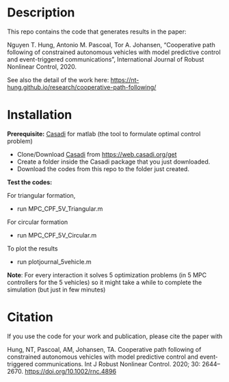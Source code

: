 # Description

This repo contains the code that generates results in the paper:

Nguyen T. Hung, Antonio M. Pascoal, Tor A. Johansen, “Cooperative path following of constrained autonomous vehicles with model predictive control and event-triggered communications”, International Journal of Robust Nonlinear Control, 2020.

See also the detail of the work here: https://nt-hung.github.io/research/cooperative-path-following/

# Installation

**Prerequisite:** [Casadi](https://web.casadi.org/get/) for matlab (the tool to formulate optimal control problem) 

- Clone/Download [Casadi](https://web.casadi.org/get/) from  https://web.casadi.org/get
- Create a folder inside the Casadi package that you just downloaded.
- Download the codes from this repo to the folder just created. 

**Test the codes:**

For triangular formation,  
- run MPC_CPF_5V_Triangular.m

For circular formation
- run MPC_CPF_5V_Circular.m

To plot the results
- run plotjournal_5vehicle.m

**Note**: For every interaction it solves 5 optimization problems (in 5 MPC controllers for the 5 vehicles) so it might take a while to complete the simulation (but just in few minutes)

# Citation

If you use the code for your work and publication, please cite the paper with 

Hung, NT, Pascoal, AM, Johansen, TA. Cooperative path following of constrained autonomous vehicles with model predictive control and event‐triggered communications. Int J Robust Nonlinear Control. 2020; 30: 2644– 2670. https://doi.org/10.1002/rnc.4896